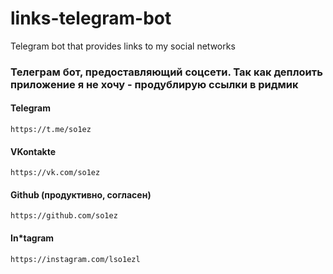 # links-telegram-bot
Telegram bot that provides links to my social networks
###  Телеграм бот, предоставляющий соцсети. Так как деплоить приложение я не хочу - продублирую ссылки в ридмик

#### Telegram
```
https://t.me/so1ez
```

#### VKontakte
```
https://vk.com/so1ez
```

#### Github (продуктивно, согласен)
```
https://github.com/so1ez
```

#### In*tagram
```
https://instagram.com/lso1ezl
```